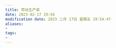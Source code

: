 ```yaml
---
title: 劳动生产率
date: 2023-02-17 19:54
modification date: 2023 二月 17日 星期五 19:54:47
aliases: 
- 
tags: 
- 
---
```


